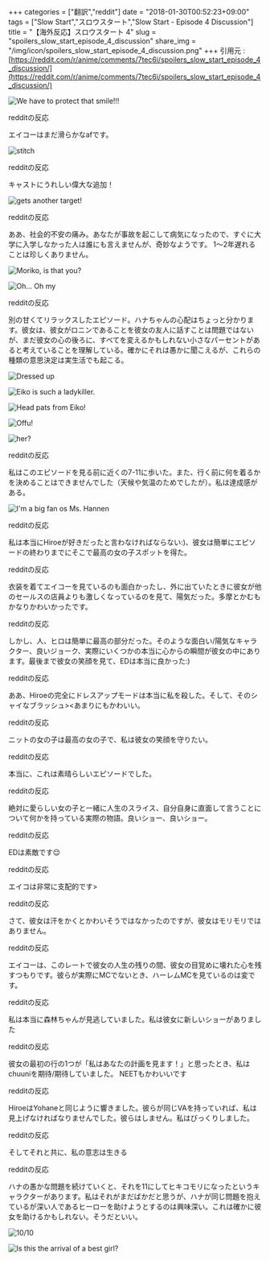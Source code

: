 +++
categories = ["翻訳","reddit"]
date = "2018-01-30T00:52:23+09:00"
tags = ["Slow Start","スロウスタート","Slow Start - Episode 4 Discussion"]
title = "【海外反応】スロウスタート 4"
slug = "spoilers_slow_start_episode_4_discussion"
share_img = "/img/icon/spoilers_slow_start_episode_4_discussion.png"
+++
引用元 : [https://reddit.com/r/anime/comments/7tec6i/spoilers_slow_start_episode_4_discussion/](https://reddit.com/r/anime/comments/7tec6i/spoilers_slow_start_episode_4_discussion/)

![We have to protect that smile!!!](https://i.imgur.com/hKmN4uk.png)

<p><span class="reddit-comment">redditの反応</span></p>エイコーはまだ滑らかなafです。

![stitch](https://i.imgur.com/PBiadMn.jpg)

<p><span class="reddit-comment">redditの反応</span></p>キャストにうれしい偉大な追加！

![gets another target!](https://i.imgur.com/TYGOdYA.png)

<p><span class="reddit-comment">redditの反応</span></p>ああ、社会的不安の痛み。あなたが事故を起こして病気になったので、すぐに大学に入学しなかった人は誰にも言えませんが、奇妙なようです。 1〜2年遅れることは珍しくありません。

![Moriko, is that you?](https://i.imgur.com/ekuPeLS.png)

![Oh... Oh my](https://i.imgur.com/gwWpl9b.png)

<p><span class="reddit-comment">redditの反応</span></p>別の甘くてリラックスしたエピソード。ハナちゃんの心配はちょっと分かります。彼女は、彼女がロニンであることを彼女の友人に話すことは問題ではないが、まだ彼女の心の後ろに、すべてを変えるかもしれない小さなパーセントがあると考えていることを理解している。確かにそれは愚かに聞こえるが、これらの種類の意思決定は実生活でも起こる。

![Dressed up](https://i.imgur.com/mkd6GuZ.png)

![Eiko is such a ladykiller.](https://i.imgur.com/dOF7J6I.png)

![Head pats from Eiko!](https://i.imgur.com/wAe59Nw.png)

![Offu!](https://i.imgur.com/1FkNQNm.jpg)

![her?](https://i.imgur.com/vzQDqGZ.jpg)

<p><span class="reddit-comment">redditの反応</span></p>私はこのエピソードを見る前に近くの7-11に歩いた。また、行く前に何を着るかを決めることはできませんでした（天候や気温のためでしたが）。私は達成感がある。

![I'm a big fan os Ms. Hannen](https://i.imgur.com/DRPcBfe.jpg)

<p><span class="reddit-comment">redditの反応</span></p>私は本当にHiroeが好きだったと言わなければならない:)、彼女は簡単にエピソードの終わりまでにそこで最高の女の子スポットを得た。

<p><span class="reddit-comment">redditの反応</span></p>衣装を着てエイコーを見ているのも面白かったし、外に出ていたときに彼女が他のセールスの店員よりも激しくなっているのを見て、陽気だった。多摩とかむもかなりかわいかったです。

<p><span class="reddit-comment">redditの反応</span></p>しかし、人、ヒロは簡単に最高の部分だった。そのような面白い/陽気なキャラクター、良いジョーク、実際にいくつかの本当に心からの瞬間が彼女の中にあります。最後まで彼女の笑顔を見て、EDは本当に良かった:)

<p><span class="reddit-comment">redditの反応</span></p>ああ、Hiroeの完全にドレスアップモードは本当に私を殺した。そして、そのシャイなブラッシュ&gt;&lt;あまりにもかわいい。

<p><span class="reddit-comment">redditの反応</span></p>ニットの女の子は最高の女の子で、私は彼女の笑顔を守りたい。

<p><span class="reddit-comment">redditの反応</span></p>本当に、これは素晴らしいエピソードでした。

<p><span class="reddit-comment">redditの反応</span></p>絶対に愛らしい女の子と一緒に人生のスライス、自分自身に直面して言うことについて何かを持っている実際の物語。良いショー、良いショー。

<p><span class="reddit-comment">redditの反応</span></p>EDは素敵です😌

<p><span class="reddit-comment">redditの反応</span></p>エイコは非常に支配的です>

<p><span class="reddit-comment">redditの反応</span></p>さて、彼女は汗をかくとかわいそうではなかったのですが、彼女はモリモリではありません。

<p><span class="reddit-comment">redditの反応</span></p>エイコーは、このレートで彼女の人生の残りの間、彼女の目覚めに壊れた心を残すつもりです。彼らが実際にMCでないとき、ハーレムMCを見ているのは変です。

<p><span class="reddit-comment">redditの反応</span></p>私は本当に森林ちゃんが見逃していました。私は彼女に新しいショーがありました

<p><span class="reddit-comment">redditの反応</span></p>彼女の最初の行の1つが「私はあなたの計画を見ます！」と思ったとき、私はchuuniを期待/期待していました。 NEETもかわいいです

<p><span class="reddit-comment">redditの反応</span></p>HiroeはYohaneと同じように響きました。彼らが同じVAを持っていれば、私は見上げなければなりませんでした。彼らはしません。私はびっくりしました。

<p><span class="reddit-comment">redditの反応</span></p>そしてそれと共に、私の意志は生きる

<p><span class="reddit-comment">redditの反応</span></p>ハナの愚かな問題を続けていくと、それを11にしてヒキコモリになったというキャラクターがあります。私はそれがまだばかだと思うが、ハナが同じ問題を抱えているが深い人であるヒーローを助けようとするのは興味深い。これは確かに彼女を助けるかもしれない。そうだといい。

![10/10](https://i.imgur.com/VP6Ks5i.jpg)

![Is this the arrival of a best girl?](https://i.imgur.com/gc1NnzL.jpg)
